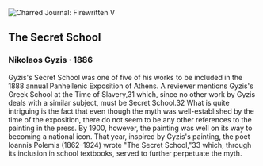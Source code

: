 <div class="artwork-of-the-day">
  <div class="container">
    <div class="img-wrapper">
      <img
        src="https://uploads4.wikiart.org/images/nikolaos-gyzis/the-underground-school-1885.jpg!Large.jpg"
        alt="Charred Journal: Firewritten V" />
    </div>
    <div class="artwork-detail">
      <div class="artwork-origin"> 
        <h2 class="artwork-name">The Secret School</h2>
        <h3 class="artist">
          Nikolaos Gyzis
                    ·  1886
        </h3>
      </div>
      <p class="description">
        <span class="artwork-description-text ng-binding" ng-bind-html="viewModel.ArtworkOfTheDay.Description | unsafe">Gyzis's Secret School was one of five of his works to be included in the 1888 annual Panhellenic Exposition of Athens. A reviewer mentions Gyzis's Greek School at the Time of Slavery,31 which, since no other work by Gyzis deals with a similar subject, must be Secret School.32 What is quite intriguing is the fact that even though the myth was well-established by the time of the exposition, there do not seem to be any other references to the painting in the press. By 1900, however, the painting was well on its way to becoming a national icon. That year, inspired by Gyzis's painting, the poet Ioannis Polemis (1862–1924) wrote "The Secret School,"33 which, through its inclusion in school textbooks, served to further perpetuate the myth.</span>
                        <div class="text-shadow-container" ng-show="showShadow" style=""></div>
      </p>
    </div>
  </div>

</div>
